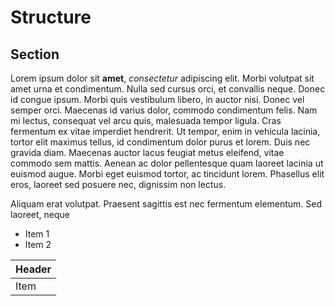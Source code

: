 # Structure

## Section

Lorem ipsum dolor sit **amet**, _consectetur_ adipiscing elit. Morbi volutpat sit amet urna et condimentum. Nulla sed cursus orci, et convallis neque. Donec id congue ipsum. Morbi quis vestibulum libero, in auctor nisi. Donec vel semper orci. Maecenas id varius dolor, commodo condimentum felis. Nam mi lectus, consequat vel arcu quis, malesuada tempor ligula. Cras fermentum ex vitae imperdiet hendrerit. Ut tempor, enim in vehicula lacinia, tortor elit maximus tellus, id condimentum dolor purus et lorem. Duis nec gravida diam. Maecenas auctor lacus feugiat metus eleifend, vitae commodo sem mattis. Aenean ac dolor pellentesque quam laoreet lacinia ut euismod augue. Morbi eget euismod tortor, ac tincidunt lorem. Phasellus elit eros, laoreet sed posuere nec, dignissim non lectus.

Aliquam erat volutpat. Praesent sagittis est nec fermentum elementum. Sed laoreet, neque

- Item 1
- Item 2

| Header |
| ------ |
| Item   |
